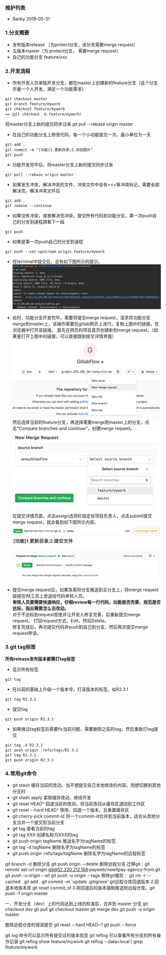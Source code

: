 ### 维护列表
* Ranky 2018-05-31

### 1.分支概要
* 发布版本release （为protect分支，该分支需要merge request）
* 主版本master（为 protect分支， 需要merge request）
* 自己的功能分支 feature/xxx

### 2.开发流程
* 所有开发人员单独开发分支，都在master上创建新的feature分支（这个分支尽量一个人开发，满足一个功能需求）
```
git checkout master
git branch feature/mywork
git checkout feature/mywork
==（git checkout -b feature/mywork）
```
将master分支上新的提交同步过来
git pull --rebase origin master

* 在自己的功能分支上修改代码，每一个小功能提交一次，最小单位为一天
```
git add .
git commit -m "[功能]1.更新目录;2.添加图片"
git push
```

* 功能开发完毕后，将master分支上新的提交同步过来
```
git pull --rebase origin master
```
* 如果发生冲突，解决冲突的文件，冲突文件中会有<<<等冲突标记，需要全部解决完，解决冲突文件后
```
git add .
git rebase --continue
```
* 如果没有冲突，或者解决完冲突，提交所有代码到功能分支，第一次push自己的分支到遠程請看下一段
```
git push
```
* 如果是第一次push自己的分支到遠程
```
git push --set-upstream origin feature/mywork
```
* 在terminal中提交后，会有如下图所示的提示。
![](./img/merge_request1.png)  

* 此时，功能分支开发完毕，需要将提交merge request，请求将功能分支merge到master上，该操作需要在gitlab网页上进行。复制上图中的链接，在浏览器中打开该链接。
首先在网页的项目首页创建新到merge request。（如果是打开上图中的链接，可以直接跳到提交详情界面）
![](./img/create_merge1.png)
然后选择当前的feature分支，再选择需要merge到master上的分支，点击"Compare branches and continue"，创建merge request。
![](./img/create_merge2.png)
在提交详情页面，点击assign选项栏指定给项目负责人，点击submit提交merge request，就会看到如下图所示内容。
![](./img/submit_merge_request.png)

* 提交merge request后，如果急需将分支推送到主分支上，将merge request链接在IM工具上发送给代码审核人员。  
**审核人员要需要快速响应，仔细review每一行代码，功能是否完善，规范是否达标，指出需要怎么去改动。**  
对于不达标到request拒绝并让开发人修复完善，后重新提交merge request。
打回request方式，Edit，然后Delete。  
修复完成后，再次提交代码并push到自己到分支，然后再次提交merge request申请。

### 3.git tag标签
**所有release发布版本都需打tag标签**
* 显示所有标签
```
git tag
```
* 在以前的基础上升级一个版本号，打该版本的标签，如R2.3.1
```
git tag R2.3.1
```
* 提交tag
```
git push origin R2.3.1
```
* 如果做过tag标签后需要fix当前问题，需要删除之前的tag，然后重新打tag提交
```
git tag -d R2.3.1
git push origin :refs/tags/R2.3.1
git tag R2.3.1
git push origin R2.3.1
```

### 4.常用git命令
* git stash         缓存当前的改动，当不想提交自己本地修改的内容，而想切换到其他分支时
* git stash apply   拿取缓存改动，继续开发
* git reset HEAD^   回退当前的改动，将当前改动从缓存区退回到工作区
* git reset --hard HEAD^ 慎用，回退一个版本，且重置缓存区
* git cherry-pick commit-id   将一个commit-id合并到当前版本，适合从其他分支合并一个提交到当前分支
* git tag  查看当前的tag
* git tag XXX  创建名称为XXX的tag
* git push origin tagName 推送名字为tagName的标签
* git tag -d tagName  删除名字为tagName的标签
* git push origin :refs/tags/tagName  删除名字为tagName的远程标签

git branch -d    删除分支
git push origin --delete   删除远程分支
迁移git：git remote set-url origin git@52.220.212.168:payweb/newItpay-agency-front.git
git push -u origin --all
git push -u origin --tags
移除git缓存：
git rm -r --cached .
git add .
git commit -m 'update .gitignore'
git远程仓库回退版本
2.回退本地版本库 git reset commit_id
3.将回退后的版本强制推送到远程仓库。git push -f origin master

一、开发分支（dev）上的代码达到上线的标准后，合并到 master 分支
git checkout dev
git pull
git checkout master
git merge dev
git push -u origin master

删除远程仓库的错误提交
git reset --hard HEAD~1
git push --force

git log 命令可以显示所有提交过的版本信息
git reflog 可以查看所有分支的所有操作记录
git reflog show feature/mywork
git reflog --data=local | grep feature/mywork